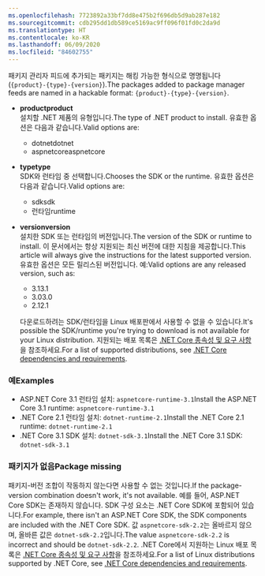```yaml
---
ms.openlocfilehash: 7723892a33bf7dd8e475b2f696db5d9ab287e182
ms.sourcegitcommit: cdb295dd1db589ce5169ac9ff096f01fd0c2da9d
ms.translationtype: HT
ms.contentlocale: ko-KR
ms.lasthandoff: 06/09/2020
ms.locfileid: "84602755"
---
```


<span data-ttu-id="d127c-101">패키지 관리자 피드에 추가되는 패키지는 해킹 가능한 형식으로 명명됩니다(`{product}-{type}-{version}`).</span><span class="sxs-lookup"><span data-stu-id="d127c-101">The packages added to package manager feeds are named in a hackable format: `{product}-{type}-{version}`.</span></span>

- <span data-ttu-id="d127c-102">**product**</span><span class="sxs-lookup"><span data-stu-id="d127c-102">**product**</span></span>\
<span data-ttu-id="d127c-103">설치할 .NET 제품의 유형입니다.</span><span class="sxs-lookup"><span data-stu-id="d127c-103">The type of .NET product to install.</span></span> <span data-ttu-id="d127c-104">유효한 옵션은 다음과 같습니다.</span><span class="sxs-lookup"><span data-stu-id="d127c-104">Valid options are:</span></span>

  - <span data-ttu-id="d127c-105">dotnet</span><span class="sxs-lookup"><span data-stu-id="d127c-105">dotnet</span></span>
  - <span data-ttu-id="d127c-106">aspnetcore</span><span class="sxs-lookup"><span data-stu-id="d127c-106">aspnetcore</span></span>

- <span data-ttu-id="d127c-107">**type**</span><span class="sxs-lookup"><span data-stu-id="d127c-107">**type**</span></span>\
<span data-ttu-id="d127c-108">SDK와 런타임 중 선택합니다.</span><span class="sxs-lookup"><span data-stu-id="d127c-108">Chooses the SDK or the runtime.</span></span> <span data-ttu-id="d127c-109">유효한 옵션은 다음과 같습니다.</span><span class="sxs-lookup"><span data-stu-id="d127c-109">Valid options are:</span></span>

  - <span data-ttu-id="d127c-110">sdk</span><span class="sxs-lookup"><span data-stu-id="d127c-110">sdk</span></span>
  - <span data-ttu-id="d127c-111">런타임</span><span class="sxs-lookup"><span data-stu-id="d127c-111">runtime</span></span>

- <span data-ttu-id="d127c-112">**version**</span><span class="sxs-lookup"><span data-stu-id="d127c-112">**version**</span></span>\
<span data-ttu-id="d127c-113">설치한 SDK 또는 런타임의 버전입니다.</span><span class="sxs-lookup"><span data-stu-id="d127c-113">The version of the SDK or runtime to install.</span></span> <span data-ttu-id="d127c-114">이 문서에서는 항상 지원되는 최신 버전에 대한 지침을 제공합니다.</span><span class="sxs-lookup"><span data-stu-id="d127c-114">This article will always give the instructions for the latest supported version.</span></span> <span data-ttu-id="d127c-115">유효한 옵션은 모든 릴리스된 버전입니다. 예:</span><span class="sxs-lookup"><span data-stu-id="d127c-115">Valid options are any released version, such as:</span></span>

  - <span data-ttu-id="d127c-116">3.1</span><span class="sxs-lookup"><span data-stu-id="d127c-116">3.1</span></span>
  - <span data-ttu-id="d127c-117">3.0</span><span class="sxs-lookup"><span data-stu-id="d127c-117">3.0</span></span>
  - <span data-ttu-id="d127c-118">2.1</span><span class="sxs-lookup"><span data-stu-id="d127c-118">2.1</span></span>

  <span data-ttu-id="d127c-119">다운로드하려는 SDK/런타임을 Linux 배포판에서 사용할 수 없을 수 있습니다.</span><span class="sxs-lookup"><span data-stu-id="d127c-119">It's possible the SDK/runtime you're trying to download is not available for your Linux distribution.</span></span> <span data-ttu-id="d127c-120">지원되는 배포 목록은 [.NET Core 종속성 및 요구 사항](../linux.md)을 참조하세요.</span><span class="sxs-lookup"><span data-stu-id="d127c-120">For a list of supported distributions, see [.NET Core dependencies and requirements](../linux.md).</span></span>

### <a name="examples"></a><span data-ttu-id="d127c-121">예</span><span class="sxs-lookup"><span data-stu-id="d127c-121">Examples</span></span>

- <span data-ttu-id="d127c-122">ASP.NET Core 3.1 런타임 설치: `aspnetcore-runtime-3.1`</span><span class="sxs-lookup"><span data-stu-id="d127c-122">Install the ASP.NET Core 3.1 runtime: `aspnetcore-runtime-3.1`</span></span>
- <span data-ttu-id="d127c-123">.NET Core 2.1 런타임 설치: `dotnet-runtime-2.1`</span><span class="sxs-lookup"><span data-stu-id="d127c-123">Install the .NET Core 2.1 runtime: `dotnet-runtime-2.1`</span></span>
- <span data-ttu-id="d127c-124">.NET Core 3.1 SDK 설치: `dotnet-sdk-3.1`</span><span class="sxs-lookup"><span data-stu-id="d127c-124">Install the .NET Core 3.1 SDK: `dotnet-sdk-3.1`</span></span>

### <a name="package-missing"></a><span data-ttu-id="d127c-125">패키지가 없음</span><span class="sxs-lookup"><span data-stu-id="d127c-125">Package missing</span></span>

<span data-ttu-id="d127c-126">패키지-버전 조합이 작동하지 않는다면 사용할 수 없는 것입니다.</span><span class="sxs-lookup"><span data-stu-id="d127c-126">If the package-version combination doesn't work, it's not available.</span></span> <span data-ttu-id="d127c-127">예를 들어, ASP.NET Core SDK는 존재하지 않습니다. SDK 구성 요소는 .NET Core SDK에 포함되어 있습니다.</span><span class="sxs-lookup"><span data-stu-id="d127c-127">For example, there isn't an ASP.NET Core SDK, the SDK components are included with the .NET Core SDK.</span></span> <span data-ttu-id="d127c-128">값 `aspnetcore-sdk-2.2`는 올바르지 않으며, 올바른 값은 `dotnet-sdk-2.2`입니다.</span><span class="sxs-lookup"><span data-stu-id="d127c-128">The value `aspnetcore-sdk-2.2` is incorrect and should be `dotnet-sdk-2.2`.</span></span> <span data-ttu-id="d127c-129">.NET Core에서 지원하는 Linux 배포 목록은 [.NET Core 종속성 및 요구 사항](../linux.md)을 참조하세요.</span><span class="sxs-lookup"><span data-stu-id="d127c-129">For a list of Linux distributions supported by .NET Core, see [.NET Core dependencies and requirements](../linux.md).</span></span>
